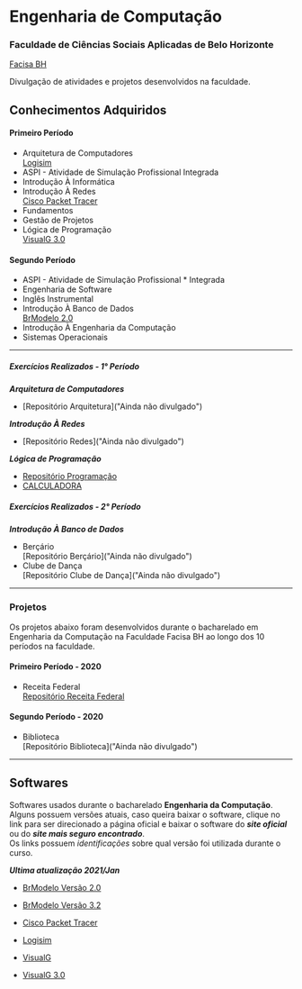 # Engenharia de Computação

### Faculdade de Ciências Sociais Aplicadas de Belo Horizonte
[Facisa BH](http://facisa.com.br/ "Site Oficial")

Divulgação de atividades e projetos desenvolvidos na faculdade.

## Conhecimentos Adquiridos

#### Primeiro Período

* Arquitetura de Computadores  
[Logisim](https://sourceforge.net/projects/circuit/ "Software usado durante o curso")
* ASPI - Atividade de Simulação Profissional Integrada   
* Introdução À Informática   
* Introdução À Redes  
[Cisco Packet Tracer](https://www.netacad.com/pt-br/courses/packet-tracer "Software usado durante o curso")
* Fundamentos   
* Gestão de Projetos   
* Lógica de Programação  
[VisualG 3.0](https://sourceforge.net/projects/visualg30/ "Software usado durante o curso")

#### Segundo Período

* ASPI - Atividade de Simulação Profissional * Integrada   
* Engenharia de Software   
* Inglês Instrumental   
* Introdução À Banco de Dados   
[BrModelo 2.0](https://sourceforge.net/projects/brmodelo/ "Software usado durante o curso")
* Introdução À Engenharia da Computação   
* Sistemas Operacionais  

---

##### Exercícios Realizados - 1° Período
***Arquitetura de Computadores***  
* [Repositório Arquitetura]("Ainda não divulgado")

***Introdução À Redes***  
* [Repositório Redes]("Ainda não divulgado")

***Lógica de Programação***  
* [Repositório Programação](https://github.com/MacMenez/LogicaProgramacao-1P_Faculdade-2020 "Exercícios em VisualG")
* [CALCULADORA](https://github.com/MacMenez/CALCULADORA "Desenvolvimento de uma Calculadora")

##### Exercícios Realizados - 2° Período
***Introdução À Banco de Dados***
* Berçário  
[Repositório Berçário]("Ainda não divulgado")
* Clube de Dança   
[Repositório Clube de Dança]("Ainda não divulgado")

---

### Projetos
Os projetos abaixo foram desenvolvidos durante o bacharelado em Engenharia da Computação na Faculdade Facisa BH ao longo dos 10 períodos na faculdade.

#### Primeiro Período - 2020
* Receita Federal  
[Repositório Receita Federal](https://github.com/MacMenez/RECEITA-FEDERAL)

#### Segundo Período - 2020
* Biblioteca  
[Repositório Biblioteca]("Ainda não divulgado")

---

## Softwares
Softwares usados durante o bacharelado **Engenharia da Computação**. Alguns possuem versões atuais, caso queira baixar o software, clique no link para ser direcionado a página oficial e baixar o software do ***site oficial*** ou do ***site mais seguro encontrado***.  
Os links possuem *_identificações_* sobre qual versão foi utilizada durante o curso.

***Ultima atualização 2021/Jan***

* [BrModelo Versão 2.0](http://dev.rbtech.info/download-brmodelo-portable/ "Usado durante o 2° Período")

* [BrModelo Versão 3.2](https://sourceforge.net/projects/brmodelo/ "Versão Atual")

* [Cisco Packet Tracer](https://www.netacad.com/pt-br/courses/packet-tracer "Software usado durante o 1° Período")

* [Logisim](http://www.cburch.com/logisim/pt/download.html "Software usado durante o 1° Período")

* [VisualG](https://www.apoioinformatica.inf.br/produtos/visualg "Site Oficial")

* [VisualG 3.0](https://sourceforge.net/projects/visualg30/ "Software usado durante o 1° Período")
